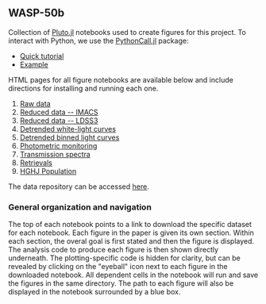 ## WASP-50b

Collection of [Pluto.jl](https://github.com/fonsp/Pluto.jl) notebooks used to create figures for this project. To
interact with Python, we use the [PythonCall.jl](https://github.com/cjdoris/PythonCall.jl) package:

* [Quick tutorial](https://icweaver.github.io/WASP-50b/html/fun_with_python.html)
* [Example](https://icweaver.github.io/WASP-50b/html/comp_stars.html)

HTML pages for all figure notebooks are available below and include directions for installing and running each one.

1. [Raw data](https://icweaver.github.io/WASP-50b/html/01_raw_data.html)
1. [Reduced data -- IMACS](https://icweaver.github.io/WASP-50b/html/02_reduced_data_IMACS.html)
1. [Reduced data -- LDSS3](https://icweaver.github.io/WASP-50b/html/03_reduced_data_LDSS3.html)
1. [Detrended white-light curves](https://icweaver.github.io/WASP-50b/html/04_detrended_wlcs.html)
1. [Detrended binned light curves](https://icweaver.github.io/WASP-50b/html/05_detrended_blcs.html)
1. [Photometric monitoring](https://icweaver.github.io/WASP-50b/html/06_photometric_monitoring.html)
1. [Transmission spectra](https://icweaver.github.io/WASP-50b/html/07_transmission_spectra.html)
1. [Retrievals](https://icweaver.github.io/WASP-50b/html/08_retrievals.html)
1. [HGHJ Population](https://icweaver.github.io/WASP-50b/html/09_pop.html)

The data repository can be accessed [here](https://app.box.com/s/fwohk8q6dp9wgufa3gv14b492xain11t).

### General organization and navigation
The top of each notebook points to a link to download the specific dataset for each notebook. Each figure in the paper
is given its own section. Within each section, the overal goal is first stated and then the figure is displayed. The
analysis code to produce each figure is then shown directly underneath. The plotting-specific code is hidden for
clarity, but can be revealed by clicking on the "eyeball" icon next to each figure in the downloaded notebook. All
dependent cells in the notebook will run and save the figures in the same directory. The path to each figure will also
be displayed in the notebook surrounded by a blue box.
